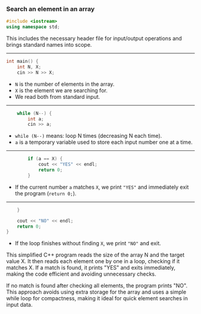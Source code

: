 ### Search an element in an array


```cpp
#include <iostream>
using namespace std;
```

This includes the necessary header file for input/output operations and brings standard names into scope.

---

```cpp
int main() {
    int N, X;
    cin >> N >> X;
```

* `N` is the number of elements in the array.
* `X` is the element we are searching for.
* We read both from standard input.

---

```cpp
    while (N--) {
        int a;
        cin >> a;
```

* `while (N--)` means: loop N times (decreasing N each time).
* `a` is a temporary variable used to store each input number one at a time.

---

```cpp
        if (a == X) {
            cout << "YES" << endl;
            return 0;
        }
```

* If the current number `a` matches `X`, we print `"YES"` and immediately exit the program (`return 0;`).

---

```cpp
    }

    cout << "NO" << endl;
    return 0;
}
```

* If the loop finishes without finding `X`, we print `"NO"` and exit.


This simplified C++ program reads the size of the array N and the target value X. It then reads each element one by one in a loop, checking if it matches X. If a match is found, it prints "YES" and exits immediately, making the code efficient and avoiding unnecessary checks.

If no match is found after checking all elements, the program prints "NO". This approach avoids using extra storage for the array and uses a simple while loop for compactness, making it ideal for quick element searches in input data.
